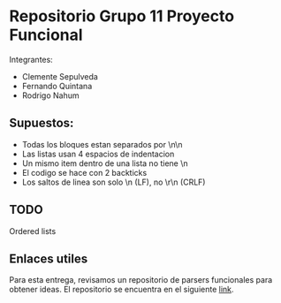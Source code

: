 # Repositorio Grupo 11 Proyecto Funcional

Integrantes:

* Clemente Sepulveda
* Fernando Quintana
* Rodrigo Nahum

## Supuestos:

* Todas los bloques estan separados por \n\n
* Las listas usan 4 espacios de indentacion
* Un mismo item dentro de una lista no tiene \n
* El codigo se hace con 2 backticks
* Los saltos de linea son solo \n (LF), no \r\n (CRLF)

## TODO

Ordered lists

## Enlaces utiles

Para esta entrega, revisamos un repositorio de parsers funcionales para obtener ideas. El repositorio se encuentra en el siguiente [link](https://github.com/lupomontero/parsing).